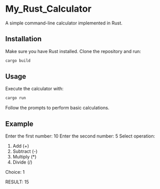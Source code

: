 # My_Rust_Calculator
A simple command-line calculator implemented in Rust.

## Installation

Make sure you have Rust installed. Clone the repository and run:

```bash
cargo build
```

## Usage

Execute the calculator with:

```bash
cargo run
```

Follow the prompts to perform basic calculations.

## Example


Enter the first number: 10
Enter the second number: 5
Select operation:
1. Add (+)
2. Subtract (-)
3. Multiply (*)
4. Divide (/)

Choice: 1

RESULT: 15